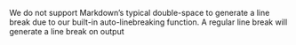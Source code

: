 We do not support Markdown’s typical double-space to generate a line break due to our built-in auto-linebreaking function. A regular line break will generate a line break on output